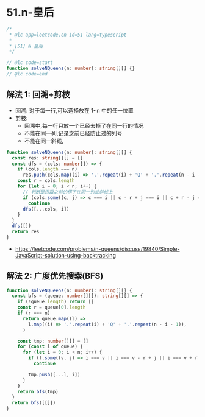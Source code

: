 # 51.n-皇后

```ts
/*
 * @lc app=leetcode.cn id=51 lang=typescript
 *
 * [51] N 皇后
 */

// @lc code=start
function solveNQueens(n: number): string[][] {}
// @lc code=end
```

## 解法 1: 回溯+剪枝

- 回溯: 对于每一行,可以选择放在 1~n 中的任一位置
- 剪枝:
  - 回溯中,每一行只放一个已经去掉了在同一行的情况
  - 不能在同一列,记录之前已经防止过的列号
  - 不能在同一斜线,

```ts
function solveNQueens(n: number): string[][] {
  const res: string[][] = []
  const dfs = (cols: number[]) => {
    if (cols.length === n)
      res.push(cols.map((i) => '.'.repeat(i) + 'Q' + '.'.repeat(n - i - 1)))
    const r = cols.length
    for (let i = 0; i < n; i++) {
      // 判断是否跟之前的棋子在同一列或斜线上
      if (cols.some((c, j) => c === i || c - r + j === i || c + r - j === i))
        continue
      dfs([...cols, i])
    }
  }
  dfs([])
  return res
}
```

- https://leetcode.com/problems/n-queens/discuss/19840/Simple-JavaScript-solution-using-backtracking

## 解法 2: 广度优先搜索(BFS)

```ts
function solveNQueens(n: number): string[][] {
  const bfs = (queue: number[][]): string[][] => {
    if (!queue.length) return []
    const r = queue[0].length
    if (r === n)
      return queue.map((l) =>
        l.map((i) => '.'.repeat(i) + 'Q' + '.'.repeat(n - i - 1)),
      )

    const tmp: number[][] = []
    for (const l of queue) {
      for (let i = 0; i < n; i++) {
        if (l.some((v, j) => i === v || i === v - r + j || i === v + r - j))
          continue

        tmp.push([...l, i])
      }
    }
    return bfs(tmp)
  }
  return bfs([[]])
}
```
